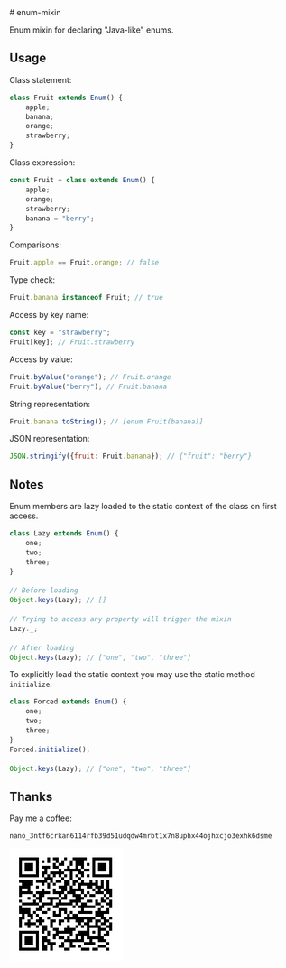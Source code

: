 <meta name="nano" content="nano_3ntf6crkan6114rfb39d51udqdw4mrbt1x7n8uphx44ojhxcjo3exhk6dsme"/>
# enum-mixin

Enum mixin for declaring "Java-like" enums.

## Usage

Class statement:
```js
class Fruit extends Enum() {
    apple;
    banana;
    orange;
    strawberry;
}
```

Class expression:
```js
const Fruit = class extends Enum() {
    apple;
    orange;
    strawberry;
    banana = "berry";
}
```

Comparisons:
```js
Fruit.apple == Fruit.orange; // false
```

Type check:
```js
Fruit.banana instanceof Fruit; // true
```

Access by key name:
```js
const key = "strawberry";
Fruit[key]; // Fruit.strawberry
```

Access by value:
```js
Fruit.byValue("orange"); // Fruit.orange
Fruit.byValue("berry"); // Fruit.banana
```

String representation:
```js
Fruit.banana.toString(); // [enum Fruit(banana)]
```

JSON representation:
```js
JSON.stringify({fruit: Fruit.banana}); // {"fruit": "berry"}
```

## Notes
Enum members are lazy loaded to the static context of the class on first access.

```js
class Lazy extends Enum() {
    one;
    two;
    three;
}

// Before loading
Object.keys(Lazy); // []

// Trying to access any property will trigger the mixin
Lazy._;

// After loading
Object.keys(Lazy); // ["one", "two", "three"]
```

To explicitly load the static context you may use the static method `initialize`.

```js
class Forced extends Enum() {
    one;
    two;
    three;
}
Forced.initialize();

Object.keys(Lazy); // ["one", "two", "three"]
```

## Thanks

Pay me a coffee:

```
nano_3ntf6crkan6114rfb39d51udqdw4mrbt1x7n8uphx44ojhxcjo3exhk6dsme
```

[![nano_3ntf6crkan6114rfb39d51udqdw4mrbt1x7n8uphx44ojhxcjo3exhk6dsme](./donation.png)](nano:nano_3ntf6crkan6114rfb39d51udqdw4mrbt1x7n8uphx44ojhxcjo3exhk6dsme)
